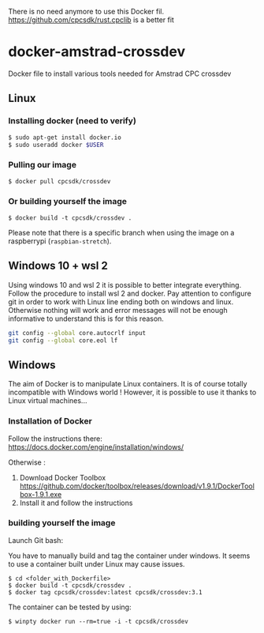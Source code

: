 There is no need anymore to use this Docker fil.
<https://github.com/cpcsdk/rust.cpclib> is a better fit



# docker-amstrad-crossdev
Docker file to install various tools needed for Amstrad CPC crossdev

## Linux

### Installing docker (need to verify)
```bash
$ sudo apt-get install docker.io
$ sudo useradd docker $USER 
```


### Pulling our image

```bash
$ docker pull cpcsdk/crossdev
```


### Or building yourself the image

```
$ docker build -t cpcsdk/crossdev .
```

Please note that there is a specific branch when using the image on a raspberrypi (`raspbian-stretch`).

## Windows 10 + wsl 2

Using windows 10 and wsl 2 it is possible to better integrate everything.
Follow the procedure to install wsl 2 and docker.
Pay attention to configure git in order to work with Linux line ending both on windows and linux. Otherwise nothing will work and error messages will not be enough informative to understand this is for this reason.
```bash
git config --global core.autocrlf input
git config --global core.eol lf
```

## Windows

The aim of Docker is to manipulate Linux containers. It is of course totally incompatible with Windows world !
However, it is possible to use it thanks to Linux virtual machines...

### Installation of Docker

Follow the instructions there: https://docs.docker.com/engine/installation/windows/

Otherwise :

  1. Download Docker Toolbox https://github.com/docker/toolbox/releases/download/v1.9.1/DockerToolbox-1.9.1.exe
  2. Install it and follow the instructions  
  
  


###  building yourself the image

Launch Git bash:

You have to manually build and tag the container under windows.
It seems to use a container built under Linux may cause issues.

```
$ cd <folder_with_Dockerfile>
$ docker build -t cpcsdk/crossdev .
$ docker tag cpcsdk/crossdev:latest cpcsdk/crossdev:3.1
```

The container can be tested by using:

```
$ winpty docker run --rm=true -i -t cpcsdk/crossdev
```
